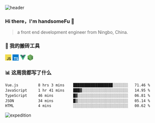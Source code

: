 ![header](https://raw.githubusercontent.com/fzq1998/fzq1998/master/header.png)

### Hi there，I'm handsomeFu 👋

> a front end development engineer from Ningbo, China.

### 🔧 我的搬砖工具
<code><img height="20" src="https://raw.githubusercontent.com/github/explore/80688e429a7d4ef2fca1e82350fe8e3517d3494d/topics/javascript/javascript.png" alt="javascript"></code>
<code><img height="20" src="https://raw.githubusercontent.com/github/explore/80688e429a7d4ef2fca1e82350fe8e3517d3494d/topics/typescript/typescript.png" alt="typescript"></code>
<code><img height="20" src="https://raw.githubusercontent.com/github/explore/80688e429a7d4ef2fca1e82350fe8e3517d3494d/topics/vue/vue.png" alt="vue"></code>
<code><img height="20" src="https://raw.githubusercontent.com/github/explore/80688e429a7d4ef2fca1e82350fe8e3517d3494d/topics/nodejs/nodejs.png" alt="nodejs"></code>



### 📊 这周我都写了什么
<!--START_SECTION:waka-->

```txt
Vue.js         8 hrs 3 mins    ██████████████████░░░░░░░   71.46 %
JavaScript     1 hr 41 mins    ███▓░░░░░░░░░░░░░░░░░░░░░   14.95 %
TypeScript     46 mins         █▓░░░░░░░░░░░░░░░░░░░░░░░   06.81 %
JSON           34 mins         █▒░░░░░░░░░░░░░░░░░░░░░░░   05.14 %
HTML           4 mins          ░░░░░░░░░░░░░░░░░░░░░░░░░   00.62 %
```

<!--END_SECTION:waka-->


![expedition](https://raw.githubusercontent.com/fzq1998/fzq1998/master/expedition.gif)

